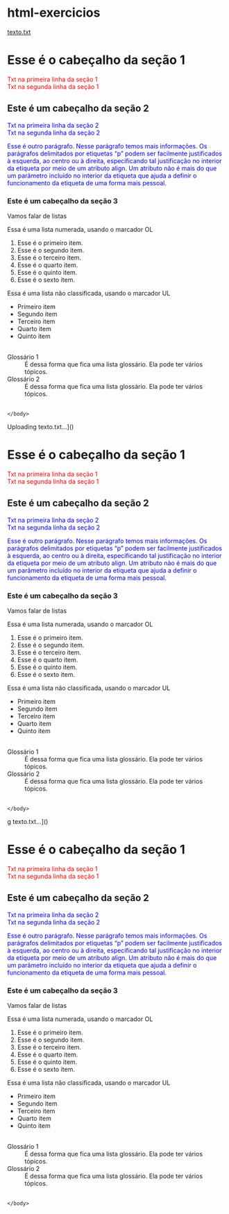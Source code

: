 # html-exercicios

[texto.txt](https://github.com/user-attachments/files/19198739/texto.txt)

<html>
	<head>
		<title> Esse é o título </title>
	</head>
	<body>
<h1>Esse é o cabeçalho da seção 1 </h1>
<p style="color:red"> Txt na primeira linha da seção 1 <br />Txt na segunda linha da seção 1 </p>

<h2>Este é um cabeçalho da seção 2</h2>
<p style="color:blue"> Txt na primeira linha da seção 2 <br />Txt na segunda linha da seção 2 </p>
<p style="color:blue"> Esse é outro parágrafo. 
Nesse parágrafo temos mais informações.
 Os parágrafos delimitados por etiquetas “p” podem ser
facilmente justificados à esquerda, ao centro ou à direita,
especificando tal justificação no interior da etiqueta por meio
de um atributo align. Um atributo não é mais do que um parâmetro
incluído no interior da etiqueta que ajuda a definir o
funcionamento da etiqueta de uma forma mais pessoal.
 <br /></p>

<h3>Este é um cabeçalho da seção 3</h3>

<p>Vamos falar de listas <br /></p>

<p>Essa é uma lista numerada, usando o marcador OL <br /></p>
<ol>
	<li> Esse é o primeiro item. </i>
	<li> Esse é o segundo item. </i>
	<li> Esse é o terceiro item. </i>
	<li> Esse é o quarto item. </i>
	<li> Esse é o quinto item. </i>
	<li> Esse é o sexto item. </i>
<br /></ol>
<p> Essa é uma lista não classificada, usando o marcador UL <br /></p>
 <ul>
 	<li> Primeiro item </li>
 	<li> Segundo item </li>
 	<li> Terceiro item </li>
 	<li> Quarto item </li>
 	<li> Quinto item </li>
 <br /></ul>

<dl>
	<dt> Glossário 1 </dt>
 	<dd>
 		É dessa forma que fica uma lista glossário. 
		Ela pode ter vários tópicos.
 	</dd>
 	<dt> Glossário 2 </dt>
 	<dd>
		 É dessa forma que fica uma lista glossário. 
		 Ela pode ter vários tópicos.
 	</dd>
<br /> </dl>

	</body>

</html>Uploading texto.txt…]()

<html>
	<head>
		<title> Esse é o título </title>
	</head>
	<body>
<h1>Esse é o cabeçalho da seção 1 </h1>
<p style="color:red"> Txt na primeira linha da seção 1 <br />Txt na segunda linha da seção 1 </p>

<h2>Este é um cabeçalho da seção 2</h2>
<p style="color:blue"> Txt na primeira linha da seção 2 <br />Txt na segunda linha da seção 2 </p>
<p style="color:blue"> Esse é outro parágrafo. 
Nesse parágrafo temos mais informações.
 Os parágrafos delimitados por etiquetas “p” podem ser
facilmente justificados à esquerda, ao centro ou à direita,
especificando tal justificação no interior da etiqueta por meio
de um atributo align. Um atributo não é mais do que um parâmetro
incluído no interior da etiqueta que ajuda a definir o
funcionamento da etiqueta de uma forma mais pessoal.
 <br /></p>

<h3>Este é um cabeçalho da seção 3</h3>

<p>Vamos falar de listas <br /></p>

<p>Essa é uma lista numerada, usando o marcador OL <br /></p>
<ol>
	<li> Esse é o primeiro item. </i>
	<li> Esse é o segundo item. </i>
	<li> Esse é o terceiro item. </i>
	<li> Esse é o quarto item. </i>
	<li> Esse é o quinto item. </i>
	<li> Esse é o sexto item. </i>
<br /></ol>
<p> Essa é uma lista não classificada, usando o marcador UL <br /></p>
 <ul>
 	<li> Primeiro item </li>
 	<li> Segundo item </li>
 	<li> Terceiro item </li>
 	<li> Quarto item </li>
 	<li> Quinto item </li>
 <br /></ul>

<dl>
	<dt> Glossário 1 </dt>
 	<dd>
 		É dessa forma que fica uma lista glossário. 
		Ela pode ter vários tópicos.
 	</dd>
 	<dt> Glossário 2 </dt>
 	<dd>
		 É dessa forma que fica uma lista glossário. 
		 Ela pode ter vários tópicos.
 	</dd>
<br /> </dl>

	</body>

</html>g texto.txt…]()


<!DOCTYPE html>
<html>
	<head>
		<title> Título da página Web, aqui só podemos incluir texto </title>
	</head>
	<body>
<h1>Esse é o cabeçalho da seção 1 </h1>
<p style="color:red"> Txt na primeira linha da seção 1 <br />Txt na segunda linha da seção 1 </p>

<h2>Este é um cabeçalho da seção 2</h2>
<p style="color:blue"> Txt na primeira linha da seção 2 <br />Txt na segunda linha da seção 2 </p>
<p style="color:blue"> Esse é outro parágrafo. 
Nesse parágrafo temos mais informações.
 Os parágrafos delimitados por etiquetas “p” podem ser
facilmente justificados à esquerda, ao centro ou à direita,
especificando tal justificação no interior da etiqueta por meio
de um atributo align. Um atributo não é mais do que um parâmetro
incluído no interior da etiqueta que ajuda a definir o
funcionamento da etiqueta de uma forma mais pessoal.
 <br /></p>

<h3>Este é um cabeçalho da seção 3</h3>

<p>Vamos falar de listas <br /></p>

<p>Essa é uma lista numerada, usando o marcador OL <br /></p>
<ol>
	<li> Esse é o primeiro item. </i>
	<li> Esse é o segundo item. </i>
	<li> Esse é o terceiro item. </i>
	<li> Esse é o quarto item. </i>
	<li> Esse é o quinto item. </i>
	<li> Esse é o sexto item. </i>
<br /></ol>
<p> Essa é uma lista não classificada, usando o marcador UL <br /></p>
 <ul>
 	<li> Primeiro item </li>
 	<li> Segundo item </li>
 	<li> Terceiro item </li>
 	<li> Quarto item </li>
 	<li> Quinto item </li>
 <br /></ul>

<dl>
	<dt> Glossário 1 </dt>
 	<dd>
 		É dessa forma que fica uma lista glossário. 
		Ela pode ter vários tópicos.
 	</dd>
 	<dt> Glossário 2 </dt>
 	<dd>
		 É dessa forma que fica uma lista glossário. 
		 Ela pode ter vários tópicos.
 	</dd>
<br /> </dl>

	</body>

</html>
